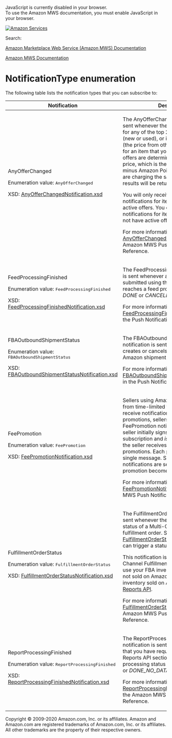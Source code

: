 <div id="MWSDX_noscript">

JavaScript is currently disabled in your browser.  
To use the Amazon MWS documentation, you must enable JavaScript in your
browser.

</div>

<div id="MWSDX_divtop">

[![Amazon
Services](https://images-na.ssl-images-amazon.com/images/G/08/mwsportal/fr_FR/amazonservices.gif "Amazon Services")](http://services.amazon.fr)

<div id="MWSDX_search">

<span id="MWSDX_searchlbl">Search:</span>

</div>

  
<span id="MWSDX_titlebar">[Amazon Marketplace Web Service (Amazon MWS)
Documentation](https://developer.amazonservices.fr/gp/mws/docs.html)</span>

</div>

<div id="MWSDX_divbottom">

<div id="MWSDX_divleft">

<div id="MWSDX_toc">

</div>

</div>

<div id="MWSDX_divright">

<div id="MWSDX_content">

<span id="MWSDX_breadcrumbs">[Amazon MWS
Documentation](https://developer.amazonservices.fr/gp/mws/docs.html)</span>

<div id="Subscriptions_NotificationType" class="nested0">

# NotificationType enumeration

<div class="body">

The following table lists the notification types that you can subscribe
to:

<div class="tablenoborder">

<table class="table" data-cellpadding="4" data-cellspacing="0" data-summary="" data-frame="border" data-border="1" data-rules="all">
<colgroup>
<col style="width: 50%" />
<col style="width: 50%" />
</colgroup>
<thead class="thead" data-align="left">
<tr class="header row">
<th id="d320962e60" class="entry" data-valign="top" width="50%">Notification</th>
<th id="d320962e63" class="entry" data-valign="top" width="50%">Description</th>
</tr>
</thead>
<tbody class="tbody">
<tr class="odd row">
<td class="entry" data-valign="top" width="50%" headers="d320962e60 "><span class="keyword parmname">AnyOfferChanged</span>
<p>Enumeration value: <samp class="ph codeph">AnyOfferChanged</samp></p>
<p>XSD: <a href="https://m.media-amazon.com/images/G/01/mwsportal/doc/en_US/subscriptions/AnyOfferChangedNotification._CB467003493_.xsd" class="xref">AnyOfferChangedNotification.xsd</a></p></td>
<td class="entry" data-valign="top" width="50%" headers="d320962e63 "><p>The <span class="keyword parmname">AnyOfferChanged</span> notification is sent whenever there is a listing change for any of the top 20 offers, by condition (new or used), or if the external price (the price from other retailers) changes for an item that you sell. The top 20 offers are determined by the landed price, which is the price plus shipping minus Amazon Points. If multiple sellers are charging the same landed price, the results will be returned in random order.</p>
<p>You will only receive <span class="keyword parmname">AnyOfferChanged</span> notifications for items for which you have active offers. You cannot subscribe to notifications for items for which you do not have active offers.</p>
<p>For more information, see <a href="../notifications/Notifications_AnyOfferChangedNotification.md" class="xref">AnyOfferChangedNotification</a> in the <span class="ph">Amazon MWS</span> <span class="ph">Push Notifications</span> Reference.</p></td>
</tr>
<tr class="even row">
<td class="entry" data-valign="top" width="50%" headers="d320962e60 "><span class="keyword parmname">FeedProcessingFinished</span>
<p>Enumeration value: <samp class="ph codeph">FeedProcessingFinished</samp></p>
<p>XSD: <a href="https://m.media-amazon.com/images/G/01/mwsportal/doc/en_US/subscriptions/FeedProcessingFinishedNotification.xsd" class="xref">FeedProcessingFinishedNotification.xsd</a></p></td>
<td class="entry" data-valign="top" width="50%" headers="d320962e63 "><p><span class="ph">The <span class="keyword parmname">FeedProcessingFinished</span> notification is sent whenever any feed that you have submitted using the <span class="ph">Feeds API section</span> reaches a feed processing status of <var class="keyword varname">DONE</var> or <var class="keyword varname">CANCELLED</var>.</span></p>
<p>For more information, see <a href="../notifications/Notifications_FeedProcessingFinishedNotification.md" class="xref">FeedProcessingFinishedNotification</a> in the <span class="ph">Push Notifications</span> Reference.</p></td>
</tr>
<tr class="odd row">
<td class="entry" data-valign="top" width="50%" headers="d320962e60 "><span class="keyword parmname">FBAOutboundShipmentStatus</span>
<p>Enumeration value: <samp class="ph codeph">FBAOutboundShipmentStatus</samp></p>
<p>XSD: <a href="https://m.media-amazon.com/images/G/01/mwsportal/doc/en_US/subscriptions/FBAOutboundShipmentStatusNotification.xsd" class="xref">FBAOutboundShipmentStatusNotification.xsd</a></p></td>
<td class="entry" data-valign="top" width="50%" headers="d320962e63 "><p>The <span class="keyword parmname">FBAOutboundShipmentStatus</span> notification is sent whenever Amazon creates or cancels a <span class="ph">Fulfillment by Amazon</span> shipment for a seller.</p>
<p>For more information, see <a href="../notifications/Notifications_FBAOutboundShipmentStatusNotification.md" class="xref">FBAOutboundShipmentStatusNotification</a> in the <span class="ph">Push Notifications</span> Reference.</p></td>
</tr>
<tr class="even row">
<td class="entry" data-valign="top" width="50%" headers="d320962e60 "><span class="keyword parmname">FeePromotion</span>
<p>Enumeration value: <samp class="ph codeph">FeePromotion</samp></p>
<p>XSD: <a href="http://g-ec2.images-amazon.com/images/G/01/mwsportal/doc/en_US/subscriptions/FeePromotionNotification.xsd" class="xref">FeePromotionNotification.xsd</a></p></td>
<td class="entry" data-valign="top" width="50%" headers="d320962e63 "><p><span class="ph">Sellers using <span class="ph">Amazon MWS</span> can benefit from time-limited fee promotions. To receive notification of available fee promotions, sellers must subscribe to <span class="keyword parmname">FeePromotion</span> notification. When the seller initially signs up for the subscription and <var class="keyword varname">isEnabled</var> is set to <em>true</em>, the seller receives all currently active promotions. Each promotion is sent as a single message. Subsequent promotion notifications are sent when the promotion becomes active. </span></p>
<p>For more information, see <a href="../notifications/Notifications_FeePromotionNotification.md" class="xref">FeePromotionNotification</a> in the <span class="ph">Amazon MWS</span> <span class="ph">Push Notifications</span> Reference.</p></td>
</tr>
<tr class="odd row">
<td class="entry" data-valign="top" width="50%" headers="d320962e60 "><span class="keyword parmname">FulfillmentOrderStatus</span>
<p>Enumeration value: <samp class="ph codeph">FulfillmentOrderStatus</samp></p>
<p>XSD: <a href="http://g-ec2.images-amazon.com/images/G/01/mwsportal/doc/en_US/subscriptions/FulfillmentOrderStatusNotification.xsd" class="xref">FulfillmentOrderStatusNotification.xsd</a></p></td>
<td class="entry" data-valign="top" width="50%" headers="d320962e63 "><p>The <span class="keyword parmname">FulfillmentOrderStatus</span> notification is sent whenever there is a change in the status of a <span class="ph">Multi-Channel Fulfillment</span> fulfillment order. See <a href="../notifications/Notifications_FulfillmentOrderStatusNotification.md#FulfillmentOrderStatusNotification__FulfillmentOrderStatus_row" class="xref"><span class="keyword parmname">FulfillmentOrderStatus</span></a> for the events that can trigger a status change.</p>
<p>This notification is only for <span class="ph">Multi-Channel Fulfillment</span> orders where you use your FBA inventory to fulfill orders not sold on Amazon. To track FBA inventory sold on Amazon, use the <a href="../reports/Reports_ReportType.md#ReportTypeCategories__FBAReports" class="xref">MWS Reports API</a>.</p>
<p>For more information, see <a href="../notifications/Notifications_FulfillmentOrderStatusNotification.md" class="xref">FulfillmentOrderStatusNotification</a> in the <span class="ph">Amazon MWS</span> <span class="ph">Push Notifications</span> Reference.</p></td>
</tr>
<tr class="even row">
<td class="entry" data-valign="top" width="50%" headers="d320962e60 "><span class="keyword parmname">ReportProcessingFinished</span>
<p>Enumeration value: <samp class="ph codeph">ReportProcessingFinished</samp></p>
<p>XSD: <a href="https://m.media-amazon.com/images/G/01/mwsportal/doc/en_US/subscriptions/ReportProcessingFinishedNotification.xsd" class="xref">ReportProcessingFinishedNotification.xsd</a></p></td>
<td class="entry" data-valign="top" width="50%" headers="d320962e63 "><p><span class="ph">The <span class="keyword parmname">ReportProcessingFinished</span> notification is sent whenever any report that you have requested using the <span class="ph">Reports API section</span> reaches a report processing status of <var class="keyword varname">DONE</var>, <var class="keyword varname">CANCELLED</var>, or <var class="keyword varname">DONE_NO_DATA</var>.</span></p>
<p>For more information, see <a href="../notifications/Notifications_ReportProcessingFinishedNotification.md" class="xref">ReportProcessingFinishedNotification</a> in the <span class="ph">Amazon MWS</span> <span class="ph">Push Notifications</span> Reference.</p></td>
</tr>
</tbody>
</table>

</div>

</div>

</div>

<div id="MWSDX_footer">

Copyright © 2009-2020 Amazon.com, Inc. or its affiliates. Amazon and
Amazon.com are registered trademarks of Amazon.com, Inc. or its
affiliates. All other trademarks are the property of their respective
owners.

</div>

</div>

</div>

<div style="clear: both;">

</div>

</div>
